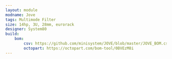 ```yaml
---
layout: module
modname: Jove
tags: Multimode Filter
size: 14hp, 3U, 28mm, eurorack
designer: System80
build:
    bom:
        csv: https://github.com/minisystem/JOVE/blob/master/JOVE_BOM.csv
        octopart: https://octopart.com/bom-tool/0BVEzM8i
---
```

